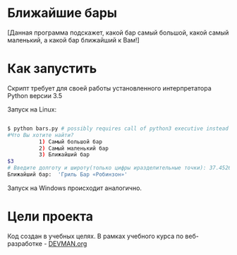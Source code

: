 # Ближайшие бары

[Данная программа подскажет, какой бар самый большой, какой самый маленький, а какой бар ближайший к Вам!]

# Как запустить

Скрипт требует для своей работы установленного интерпретатора Python версии 3.5

Запуск на Linux:

```bash

$ python bars.py # possibly requires call of python3 executive instead of just python
#Что Вы хотите найти?
          1) Самый большой бар
          2) Самый маленький бар
          3) Ближайший бар
$3
# Введите долготу и широту(только цифры иразделительные точки): 37.452672546376345 55.234625463745234
Ближайший бар:  'Гриль Бар «Робинзон»'

```

Запуск на Windows происходит аналогично.

# Цели проекта

Код создан в учебных целях. В рамках учебного курса по веб-разработке - [DEVMAN.org](https://devman.org)
